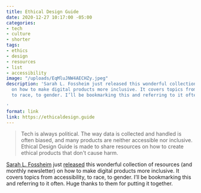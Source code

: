 ```yaml
---
title: Ethical Design Guide
date: 2020-12-27 10:17:00 -05:00
categories:
- tech
- culture
- shorter
tags:
- ethics
- design
- resources
- list
- accessibility
image: "/uploads/EqMluJNW4AECHZy.jpeg"
description: 'Sarah L. Fossheim just released this wonderful collection of resources
  on how to make digital products more inclusive. It covers topics from accessibility,
  to race, to gender. I’ll be bookmarking this and referring to it often.

'
format: link
link: https://ethicaldesign.guide
---
```


> Tech is always political. The way data is collected and handled is often biased, and many products are neither accessible nor inclusive. Ethical Design Guide is made to share resources on how to create ethical products that don't cause harm.

[Sarah L. Fossheim](https://twitter.com/liatrisbian?s=21) just [released](https://twitter.com/liatrisbian/status/1342961111671386113) this wonderful collection of resources (and monthly newsletter) on how to make digital products more inclusive. It covers topics from accessibility, to race, to gender. I’ll be bookmarking this and referring to it often. Huge thanks to them for putting it together.